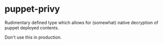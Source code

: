 # puppet-privy
Rudimentary defined type which allows for (somewhat) native decryption of puppet deployed contents. 

Don't use this in production.
